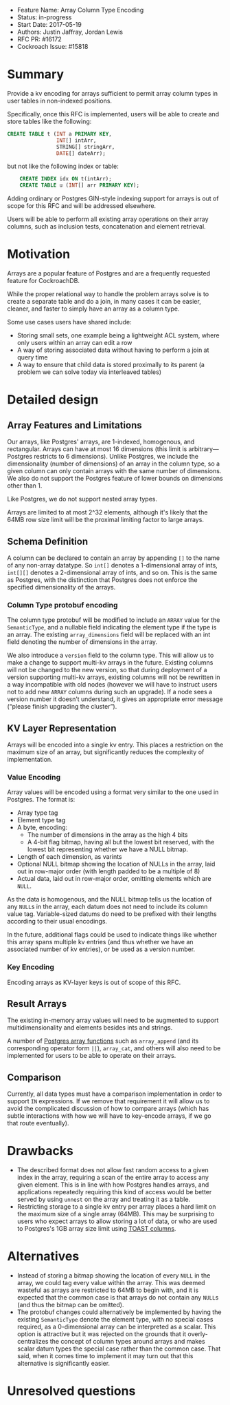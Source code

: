 - Feature Name: Array Column Type Encoding
- Status: in-progress
- Start Date: 2017-05-19
- Authors: Justin Jaffray, Jordan Lewis
- RFC PR: #16172
- Cockroach Issue: #15818

# Summary

Provide a kv encoding for arrays sufficient to permit array column types in
user tables in non-indexed positions.

Specifically, once this RFC is implemented, users will be able to create and
store tables like the following:

```sql
CREATE TABLE t (INT a PRIMARY KEY,
                INT[] intArr,
                STRING[] stringArr,
                DATE[] dateArr);
```

but not like the following index or table:

```sql
    CREATE INDEX idx ON t(intArr);
    CREATE TABLE u (INT[] arr PRIMARY KEY);
```

Adding ordinary or Postgres GIN-style indexing support for arrays is out of
scope for this RFC and will be addressed elsewhere.

Users will be able to perform all existing array operations on their array
columns, such as inclusion tests, concatenation and element retrieval.

# Motivation

Arrays are a popular feature of Postgres and are a frequently requested feature
for CockroachDB.

While the proper relational way to handle the problem arrays solve is to
create a separate table and do a join, in many cases it can be easier,
cleaner, and faster to simply have an array as a column type.

Some use cases users have shared include:

* Storing small sets, one example being a lightweight ACL system, where only users within an array can edit a row
* A way of storing associated data without having to perform a join at query time
* A way to ensure that child data is stored proximally to its parent (a problem we can solve today via interleaved tables)

# Detailed design

## Array Features and Limitations

Our arrays, like Postgres' arrays, are 1-indexed, homogenous, and
rectangular. Arrays can have at most 16 dimensions (this limit is
arbitrary—Postgres restricts to 6 dimensions). Unlike Postgres, we include
the dimensionality (number of dimensions) of an array in the column type, so
a given column can only contain arrays with the same number of dimensions.
We also do not support the Postgres feature of lower bounds on dimensions
other than 1.

Like Postgres, we do not support nested array types.

Arrays are limited to at most 2^32 elements, although it's likely that the 64MB
row size limit will be the proximal limiting factor to large arrays.

## Schema Definition

A column can be declared to contain an array by appending `[]` to the name
of any non-array datatype. So `int[]` denotes a 1-dimensional array of ints,
`int[][]` denotes a 2-dimensional array of ints, and so on.
This is the same as Postgres, with the distinction that Postgres does not
enforce the specified dimensionality of the arrays.

### Column Type protobuf encoding

The column type protobuf will be modified to include an `ARRAY` value for
the `SemanticType`, and a nullable field indicating the element type if the type is
an array. The existing `array_dimensions` field will be replaced with an int
field denoting the number of dimensions in the array.

We also introduce a `version` field to the column type.
This will allow us to make a change to support multi-kv arrays in the future.
Existing columns will not be changed to the new version, so that during
deployment of a version supporting multi-kv arrays, existing columns will not
be rewritten in a way incompatible with old nodes (however we will have to
instruct users not to add new `ARRAY` columns during such an upgrade).
If a node sees a version number it doesn’t understand, it gives an appropriate
error message (“please finish upgrading the cluster”).

## KV Layer Representation

Arrays will be encoded into a single kv entry. This places a restriction on the
maximum size of an array, but significantly reduces the complexity of
implementation.

### Value Encoding

Array values will be encoded using a format very similar to the one used in
Postgres. The format is:

* Array type tag
* Element type tag
* A byte, encoding:
    * The number of dimensions in the array as the high 4 bits
    * A 4-bit flag bitmap, having all but the lowest bit reserved, with the lowest bit representing whether we have a NULL bitmap.
* Length of each dimension, as varints
* Optional NULL bitmap showing the location of NULLs in the array, laid out
in row-major order (with length padded to be a multiple of 8)
* Actual data, laid out in row-major order, omitting elements which are `NULL`.

As the data is homogenous, and the NULL bitmap tells us the location of any
`NULL`s in the array, each datum does not need to include its column value
tag. Variable-sized datums do need to be prefixed with their lengths according
to their usual encodings.

In the future, additional flags could be used to indicate things like
whether this array spans multiple kv entries (and thus whether we have an
associated number of kv entries), or be used as a version number.

### Key Encoding

Encoding arrays as KV-layer keys is out of scope of this RFC.

## Result Arrays

The existing in-memory array values will need to be augmented to support
multidimensionality and elements besides ints and strings.

A number of [Postgres array
functions](https://www.postgresql.org/docs/10/static/functions-array.html)
such as `array_append` (and its corresponding operator form `||`),
`array_cat`, and others will also need to be implemented for users to be
able to operate on their arrays.

## Comparison

Currently, all data types must have a comparison implementation in order
to support `IN` expressions. If we remove that requirement it will allow
us to avoid the complicated discussion of how to compare arrays
(which has subtle interactions with how we will have to key-encode
arrays, if we go that route eventually).

# Drawbacks

* The described format does not allow fast random access to a given
index in the array, requiring a scan of the entire array to access any given
element. This is in line with how Postgres handles arrays, and applications
repeatedly requiring this kind of access would be better served by using
`unnest` on the array and treating it as a table.
* Restricting storage to a single kv entry per array places a hard limit on
the maximum size of a single array (64MB). This may be surprising to users who
expect arrays to allow storing a lot of data, or who are used to Postgres's
1GB array size limit using
[TOAST columns](https://www.postgresql.org/docs/9.5/static/storage-toast.html).

# Alternatives

* Instead of storing a bitmap showing the location of every `NULL` in the
array, we could tag every value within the array.
This was deemed wasteful as arrays are restricted to 64MB to begin
with, and it is expected that the common case is that arrays do not contain
any `NULL`s (and thus the bitmap can be omitted).
* The protobuf changes could alternatively be implemented by having the
existing `SemanticType` denote the element type, with no special cases required, as
a 0-dimensional array can be interpreted as a scalar. This option is
attractive but it was rejected on the grounds that it overly-centralizes the
concept of column types around arrays and makes scalar datum types the special
case rather than the common case. That said, when it comes time to implement
it may turn out that this alternative is significantly easier.

# Unresolved questions
